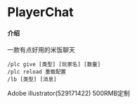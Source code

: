 # PlayerChat

#### 介绍

一款有点好用的米饭聊天

```
/plc give [类型] [玩家名] [数量]
/plc reload 重载配置
/lb [类型] [消息]
```

Adobe illustrator(529171422) 500RMB定制